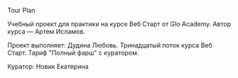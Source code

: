 Tour Plan

Учебный проект для практики на курсе Веб Старт от Glo Academy. Автор курса — Артем Исламов.

Проект выполняет:
Дудина Любовь. Тринадцатый поток курса Веб Старт. Тариф "Полный фарш" с куратором.

Куратор:
Новик Екатерина
